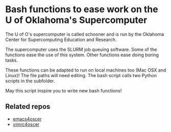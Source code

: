 # Bash functions to ease work on the U of Oklahoma's Supercomputer 

The U of O's supercomputer is called schooner and is run by the 
Oklahoma Center for Supercomputing Education and Research.

The supercomputer uses the SLURM job queuing software. 
Some of the functions ease the use of this system.
Other functions ease doing boring tasks.

These functions can be adapted to run on local machines too (Mac OSX and Linux)!
The file paths will need editing.
The bash script calls two Python scripts in the subfolder.

May this script inspire you to write new bash functions!


## Related repos

- [emacs4oscer](https://github.com/MooersLab/emacs4oscer)
- [vimrc4oscer](https://github.com/MooersLab/vimrc4oscer)
